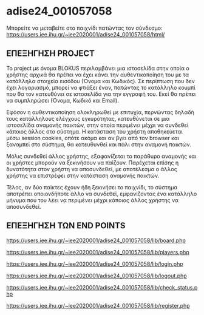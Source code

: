 # adise24_001057058



Μπορείτε να μεταβείτε στο παιχνίδι πατώντας τον σύνδεσμο: https://users.iee.ihu.gr/~iee2020001/adise24_001057058/html/

## ΕΠΕΞΗΓΗΣΗ PROJECT

Το project με όνομα BLOKUS περιλαμβάνει μια ιστοσελίδα στην οποία ο χρήστης αρχικά θα πρέπει να έχει κάνει την αυθεντικοποίηση του με τα κατάλληλα στοιχεία εισόδου (Όνομα και Κωδικός). Σε περίπτωση που δεν έχει λογαριασμό, μπορεί να φτιάξει έναν, πατώντας το κατάλληλο κουμπί που θα τον κατευθύνει σε ιστοσελίδα για την εγγραφή του. Εκεί θα πρέπει να συμπληρώσει (Όνομα, Κωδικό και Email).

Εφόσον η αυθεντικοποίηση ολοκληρωθεί με επιτυχία, περνώντας δηλαδή τους κατάλληλους ελέγχους εγκυρότητας, κατευθύνεται σε μια ιστοσελίδα αναμονής παικτών, στην οποία περιμένει μέχρι να συνδεθεί κάποιος άλλος στο σύστημα. Η κατάσταση του χρήστη αποθηκεύεται μέσω session cookies, οπότε ακόμα και αν βγει από τον browser και ξαναμπεί στο σύστημα, θα κατευθυνθεί και πάλι στην αναμονή παικτών.

Μόλις συνδεθεί άλλος χρήστης, εξαφανίζεται το παράθυρο αναμονής και οι χρήστες μπορούν να ξεκινήσουν να παίζουν. Παρέχεται επίσης η δυνατότητα στον χρήστη να αποσυνδεθεί, με αποτέλεσμα ο άλλος χρήστης να επιστρέφει στην κατάσταση αναμονής παικτών.

Τέλος, αν δύο παίκτες έχουν ήδη ξεκινήσει το παιχνίδι, το σύστημα αποτρέπει οποιονδήποτε άλλο να συνδεθεί, εμφανίζοντας ένα κατάλληλο μήνυμα που του λέει να περιμένει μέχρι κάποιος άλλος χρήστης να αποσυνδεθεί.

## ΕΠΕΞΗΓΗΣΗ ΤΩΝ END POINTS

https://users.iee.ihu.gr/~iee2020001/adise24_001057058/lib/board.php

https://users.iee.ihu.gr/~iee2020001/adise24_001057058/lib/players.php

https://users.iee.ihu.gr/~iee2020001/adise24_001057058/lib/login.php

https://users.iee.ihu.gr/~iee2020001/adise24_001057058/lib/logout.php

https://users.iee.ihu.gr/~iee2020001/adise24_001057058/lib/check_status.php

https://users.iee.ihu.gr/~iee2020001/adise24_001057058/lib/register.php






